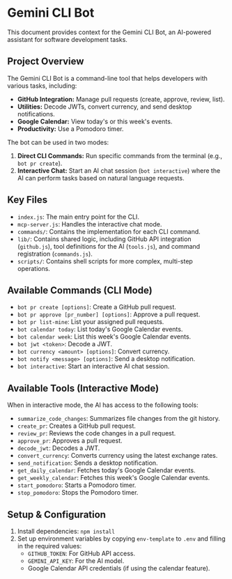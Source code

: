 # Gemini CLI Bot

This document provides context for the Gemini CLI Bot, an AI-powered assistant for software development tasks.

## Project Overview

The Gemini CLI Bot is a command-line tool that helps developers with various tasks, including:

- **GitHub Integration:** Manage pull requests (create, approve, review, list).
- **Utilities:** Decode JWTs, convert currency, and send desktop notifications.
- **Google Calendar:** View today's or this week's events.
- **Productivity:** Use a Pomodoro timer.

The bot can be used in two modes:
1.  **Direct CLI Commands:** Run specific commands from the terminal (e.g., `bot pr create`).
2.  **Interactive Chat:** Start an AI chat session (`bot interactive`) where the AI can perform tasks based on natural language requests.

## Key Files

-   `index.js`: The main entry point for the CLI.
-   `mcp-server.js`: Handles the interactive chat mode.
-   `commands/`: Contains the implementation for each CLI command.
-   `lib/`: Contains shared logic, including GitHub API integration (`github.js`), tool definitions for the AI (`tools.js`), and command registration (`commands.js`).
-   `scripts/`: Contains shell scripts for more complex, multi-step operations.

## Available Commands (CLI Mode)

-   `bot pr create [options]`: Create a GitHub pull request.
-   `bot pr approve [pr_number] [options]`: Approve a pull request.
-   `bot pr list-mine`: List your assigned pull requests.
-   `bot calendar today`: List today's Google Calendar events.
-   `bot calendar week`: List this week's Google Calendar events.
-   `bot jwt <token>`: Decode a JWT.
-   `bot currency <amount> [options]`: Convert currency.
-   `bot notify <message> [options]`: Send a desktop notification.
-   `bot interactive`: Start an interactive AI chat session.

## Available Tools (Interactive Mode)

When in interactive mode, the AI has access to the following tools:

-   `summarize_code_changes`: Summarizes file changes from the git history.
-   `create_pr`: Creates a GitHub pull request.
-   `review_pr`: Reviews the code changes in a pull request.
-   `approve_pr`: Approves a pull request.
-   `decode_jwt`: Decodes a JWT.
-   `convert_currency`: Converts currency using the latest exchange rates.
-   `send_notification`: Sends a desktop notification.
-   `get_daily_calendar`: Fetches today's Google Calendar events.
-   `get_weekly_calendar`: Fetches this week's Google Calendar events.
-   `start_pomodoro`: Starts a Pomodoro timer.
-   `stop_pomodoro`: Stops the Pomodoro timer.

## Setup & Configuration

1.  Install dependencies: `npm install`
2.  Set up environment variables by copying `env-template` to `.env` and filling in the required values:
    -   `GITHUB_TOKEN`: For GitHub API access.
    -   `GEMINI_API_KEY`: For the AI model.
    -   Google Calendar API credentials (if using the calendar feature).
